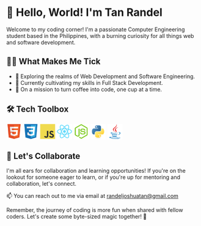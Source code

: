 # 👋 Hello, World! I'm Tan Randel

Welcome to my coding corner! I'm a passionate Computer Engineering student based in the Philippines, with a burning curiosity for all things web and software development.

## 👨‍💻 What Makes Me Tick

- 🔭 Exploring the realms of Web Development and Software Engineering.
- 🌱 Currently cultivating my skills in Full Stack Development.
- 🚀 On a mission to turn coffee into code, one cup at a time.

## 🛠️ Tech Toolbox

<p align="left">
  <img src="https://github.com/devicons/devicon/blob/master/icons/html5/html5-original.svg" alt="HTML5" width="40" height="40"/>
  <img src="https://github.com/devicons/devicon/blob/master/icons/css3/css3-original.svg" alt="CSS3" width="40" height="40"/>
  <img src="https://github.com/devicons/devicon/blob/master/icons/javascript/javascript-original.svg" alt="JavaScript" width="40" height="40"/>
  <img src="https://github.com/devicons/devicon/blob/master/icons/react/react-original.svg" alt="React" width="40" height="40"/>
  <img src="https://github.com/devicons/devicon/blob/master/icons/nodejs/nodejs-original.svg" alt="Node.js" width="40" height="40"/>
  <img src="https://github.com/devicons/devicon/blob/master/icons/python/python-original.svg" alt="Python" width="40" height="40"/>
  <img src="https://github.com/devicons/devicon/blob/master/icons/java/java-original.svg" alt="Java" width="40" height="40"/>
</p>

## 🤝 Let's Collaborate

I'm all ears for collaboration and learning opportunities! If you're on the lookout for someone eager to learn, or if you're up for mentoring and collaboration, let's connect.

📫 You can reach out to me via email at randeljoshuatan@gmail.com

Remember, the journey of coding is more fun when shared with fellow coders. Let's create some byte-sized magic together! 🎉

